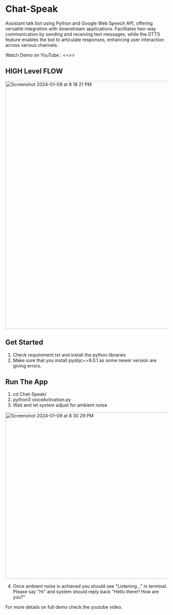 # Chat-Speak
Assistant talk bot using Python and Google Web Speech API, offering versatile integration with downstream applications. Facilitates two-way communication by sending and receiving text messages, while the GTTS feature enables the bot to articulate responses, enhancing user interaction across various channels.

Watch Demo on YouTube : <<>>

## HIGH Level FLOW

<img width="771" alt="Screenshot 2024-01-09 at 8 18 21 PM" src="https://github.com/gaganpreet-parmar/Chat-Speak/assets/156009742/58a388ef-a7e2-45cb-997b-49aa04257915">

## Get Started

1. Check requirement.txt and install the python libraries
2. Make sure that you install pyobjc==9.0.1 as some newer version are giving errors.

## Run The App

1. cd Chat-Speak/ 
2. python3 voiceActivation.py
3. Wait and let system adjust for ambient noise 

<img width="518" alt="Screenshot 2024-01-09 at 8 30 29 PM" src="https://github.com/gaganpreet-parmar/Chat-Speak/assets/156009742/3b089d8c-eeed-4b34-b1a3-60a3d6e56810">

4. Once ambient noise is achieved you should see "Listening..." in terminal. Please say "Hi" and system should reply back "Hello there!! How are you?"

For more details on full demo check the youtube video.



